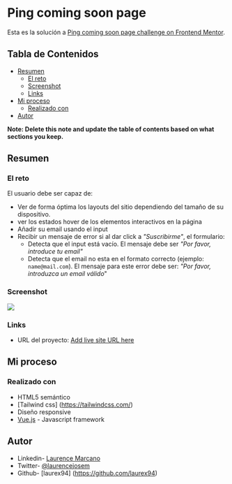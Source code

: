 # Ping coming soon page
Esta es la solución a [Ping coming soon page challenge on Frontend Mentor](https://www.frontendmentor.io/challenges/ping-single-column-coming-soon-page-5cadd051fec04111f7b848da). 

## Tabla de Contenidos

- [Resumen](#resumen)
  - [El reto](#el-reto)
  - [Screenshot](#screenshot)
  - [Links](#links)
- [Mi proceso](#mi-proceso)
  - [Realizado con](#realizado-con)
- [Autor](#autor)

**Note: Delete this note and update the table of contents based on what sections you keep.**

## Resumen

### El reto

El usuario debe ser capaz de:

- Ver de forma óptima los layouts del sitio dependiendo del tamaño de su dispositivo.
- ver los estados hover de los elementos interactivos en la página
- Añadir su email usando el input
- Recibir un mensaje de error si al dar click a *"Suscribirme"*, el formulario:
    - Detecta que el input está vacío. El mensaje debe ser *"Por favor, introduce tu email"*
    - Detecta que el email no esta en el formato correcto (ejemplo: `name@mail.com`). El mensaje para este error debe ser: *"Por favor, introduzca un email válido*"

### Screenshot

![](./screenshot.jpg)

### Links

- URL del proyecto: [Add live site URL here](https://your-live-site-url.com)

## Mi proceso

### Realizado con

- HTML5 semántico
- [Tailwind css] (https://tailwindcss.com/)
- Diseño responsive
- [Vue.js](https://vuejs.org) - Javascript framework

## Autor

- Linkedin- [Laurence Marcano](https://www.linkedin.com/in/laurencejosem/)
- Twitter- [@laurencejosem](https://twitter.com/laurencejosem)
- Github- [laurex94] (https://github.com/laurex94)

